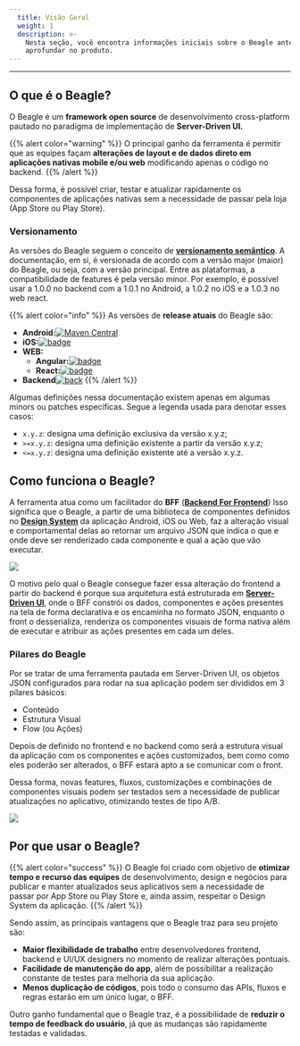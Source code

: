 ```yaml
---
  title: Visão Geral
  weight: 1
  description: >-
    Nesta seção, você encontra informações iniciais sobre o Beagle antes de se
    aprofundar no produto.
---
```


---

## O que é o Beagle?

O Beagle é um **framework open source** de desenvolvimento cross-platform pautado no paradigma de implementação de **Server-Driven UI.**

{{% alert color="warning" %}}
O principal ganho da ferramenta é permitir que as equipes façam **alterações de layout e de dados direto em aplicações nativas mobile e/ou web** modificando apenas o código no backend.
{{% /alert %}}

Dessa forma, é possível criar, testar e atualizar rapidamente os componentes de aplicações nativas sem a necessidade de passar pela loja \(App Store ou Play Store\).

### Versionamento <a id="version"></a>

As versões do Beagle seguem o conceito de [**versionamento semântico**](https://semver.org/). A documentação, em si, é versionada de acordo com a versão major \(maior\) do Beagle, ou seja, com a versão principal. Entre as plataformas, a compatibilidade de features é pela versão minor. Por exemplo, é possível usar a 1.0.0 no backend com a 1.0.1 no Android, a 1.0.2 no iOS e a 1.0.3 no web react.

{{% alert color="info" %}}
As versões de **release atuais** do Beagle são:

- **Android**:[![Maven Central](https://img.shields.io/maven-central/v/br.com.zup.beagle/android)](https://mvnrepository.com/artifact/br.com.zup.beagle/android)
- **iOS:**[![badge](https://img.shields.io/cocoapods/v/Beagle)]()
- **WEB:**
  - **Angular:**[![badge](https://img.shields.io/npm/v/@zup-it/beagle-angular?logo=Angular)](https://github.com/ZupIT/beagle-web-angular)
  - **React:**[![badge](https://img.shields.io/npm/v/@zup-it/beagle-react?logo=React)](https://github.com/ZupIT/beagle-web-react)
- **Backend**[![back](https://camo.githubusercontent.com/27998a386042ecb2cae7b9f09ae159bd07c935bd/68747470733a2f2f696d672e736869656c64732e696f2f6d6176656e2d63656e7472616c2f762f62722e636f6d2e7a75702e626561676c652f6672616d65776f726b)](https://mvnrepository.com/artifact/br.com.zup.beagle/framework)
  {{% /alert %}}

Algumas definições nessa documentação existem apenas em algumas minors ou patches específicas. Segue a legenda usada para denotar esses casos:

- `x.y.z`: designa uma definição exclusiva da versão x.y.z;
- `>=x.y.z`: designa uma definição existente a partir da versão x.y.z;
- `<=x.y.z`: designa uma definição existente até a versão x.y.z.

## Como funciona o Beagle?

A ferramenta atua como um facilitador do **BFF** \([**Backend For Frontend**](principais-conceitos#backend-for-frontend)\) Isso significa que o Beagle, a partir de uma biblioteca de componentes definidos no [**Design System**](principais-conceitos#design-system) da aplicação Android, iOS ou Web, faz a alteração visual e comportamental delas ao retornar um arquivo JSON que indica o que e onde deve ser renderizado cada componente e qual a ação que vão executar.

![](/docs-beagle/beaglemobileback.png)

O motivo pelo qual o Beagle consegue fazer essa alteração do frontend a partir do backend é porque sua arquitetura está estruturada em [**Server-Driven UI**](principais-conceitos#server-driven-ui), onde o BFF constrói os dados, componentes e ações presentes na tela de forma declarativa e os encaminha no formato JSON, enquanto o front o desserializa, renderiza os componentes visuais de forma nativa além de executar e atribuir as ações presentes em cada um deles.

### Pilares do Beagle

Por se tratar de uma ferramenta pautada em Server-Driven UI, os objetos JSON configurados para rodar na sua aplicação podem ser divididos em 3 pilares básicos:

- Conteúdo
- Estrutura Visual
- Flow \(ou Ações\)

Depois de definido no frontend e no backend como será a estrutura visual da aplicação com os componentes e ações customizados, bem como como eles poderão ser alterados, o BFF estará apto a se comunicar com o front.

Dessa forma, novas features, fluxos, customizações e combinações de componentes visuais podem ser testados sem a necessidade de publicar atualizações no aplicativo, otimizando testes de tipo A/B.

![](/docs-beagle/beaglecomp.png)

## Por que usar o Beagle?

{{% alert color="success" %}}
O Beagle foi criado com objetivo de **otimizar tempo e recurso das equipes** de desenvolvimento, design e negócios para publicar e manter atualizados seus aplicativos sem a necessidade de passar por App Store ou Play Store e, ainda assim, respeitar o Design System da aplicação.
{{% /alert %}}

Sendo assim, as principais vantagens que o Beagle traz para seu projeto são:

- **Maior flexibilidade de trabalho** entre desenvolvedores frontend, backend e UI/UX designers no momento de realizar alterações pontuais.
- **Facilidade de manutenção do app**, além de possibilitar a realização constante de testes para melhoria da sua aplicação.
- **Menos duplicação de códigos**, pois todo o consumo das APIs, fluxos e regras estarão em um único lugar, o BFF.

Outro ganho fundamental que o Beagle traz, é a possibilidade de **reduzir o tempo de feedback do usuário**, já que as mudanças são rapidamente testadas e validadas.

